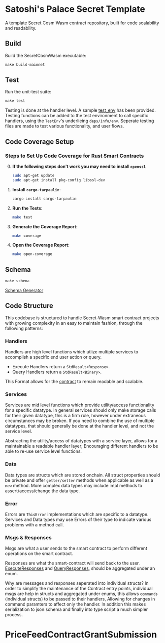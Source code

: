 # Satoshi's Palace Secret Template
A template Secret Cosm Wasm contract repository, built for code scalability and readability.

## Build
Build the SecretCosmWasm executable:
```Makefile
make build-mainnet
```

## Test
Run the unit-test suite:
```Makefile
make test
```
Testing is done at the handler level. A sample [test_env](./src/handlers/tests/test_env.rs) has been provided. Testing functions can be added to the test environment to call specific handlers, using the `TestEnv`'s underlieing `deps/info/env`. Seperate testing files are made to test various functionality, and user flows.

## Code Coverage Setup

### Steps to Set Up Code Coverage for Rust Smart Contracts
0. **If the following steps don't work you may need to install `openssl`**
   ```sh
   sudo apt-get update
   sudo apt-get install pkg-config libssl-dev
   ```

1. **Install `cargo-tarpaulin`**:
   ```sh
   cargo install cargo-tarpaulin
   ```

2. **Run the Tests**:
   ```sh
   make test
   ```

3. **Generate the Coverage Report**:
   ```sh
   make coverage
   ```

4. **Open the Coverage Report**:
   ```sh
   make open-coverage
   ```

## Schema
```Makefile
make schema
```
[Schema Generator](./src/bin/schema.rs)

## Code Structure
This codebase is structured to handle Secret-Wasm smart contract projects with growing complexity in an easy to maintain fashion, through the following patterns:

### Handlers
Handlers are high level functions which utlize multiple services to accomplish a specific end user action or query.
 - Execute Handlers return a `StdResult<Response>`.
 - Query Handlers return a `StdResult<Binary>`.

This Format allows for the [contract](./src/contract.rs) to remain readable and scalable.

### Services
Services are mid level functions which provide utility/access functionality for a specific datatype. In general services should only make storage calls for their given datatype, this is a firm rule, however under extraneous circumstances may be broken. If you need to combine the use of multiple datatypes, that should generally be done at the handler level, and not the service level.

Abstracting the utility/access of datatypes with a service layer, allows for a maintainable a readable handler layer; Encouraging different handlers to be able to re-use service level functions.

### Data
Data types are structs which are stored onchain. All struct properties should be private and offer `getter/setter` methods when applicable as well as a `new` method. More complex data types may include impl methods to assert/access/change the data type.

### Error
Errors are `ThisError` implementations which are specific to a datatype. Services and Data types may use Errors of their type to indicate various problems with a method call.

### Msgs & Responses
Msgs are what a user sends to the smart contract to perform different operations on the smart contract.

Responses are what the smart-contract will send back to the user. [ExecuteResponses](./src/responses/execute/execute_response.rs) and [QueryResponses](./src/responses/query/query_response.rs), should be aggregated under an enum.

Why are messages and responses seperated into individual structs? In order to simplify the maintenance of the Contract entry points, individual msgs are help in structs and aggregated under enums, this allows `commands` (individual structs) to be passed to their handlers, Allowing for changes in command paramters to affect only the handler. In addition this makes serialization to json schema and finally into type script a much simpler process.
# PriceFeedContractGrantSubmission
